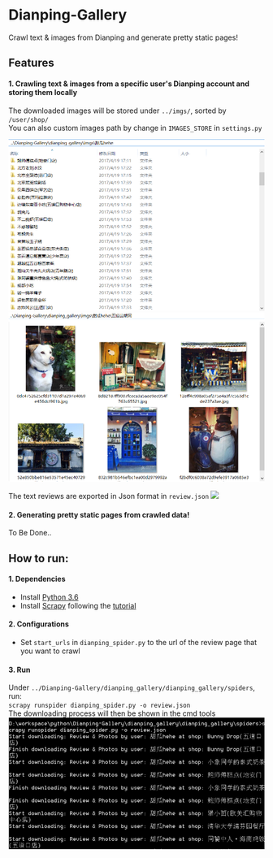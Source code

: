 # Dianping-Gallery
Crawl text & images from Dianping and generate pretty static pages!

## Features

#### 1. Crawling text & images from a specific user's Dianping account and storing them locally
The downloaded images will be stored under `../imgs/`, sorted by `/user/shop/`   
You can also custom images path by change in `IMAGES_STORE` in `settings.py`

<img src="./preview/folders.png"> 

<img src="./preview/images.png"> 

The text reviews are exported in Json format in `review.json`
![][review]
#### 2. Generating pretty static pages from crawled data!
To Be Done..

## How to run:
#### 1. Dependencies
* Install [Python 3.6][python]
* Install [Scrapy][scrapy] following the [tutorial][scrapy_tutorial]

#### 2. Configurations
* Set `start_urls` in `dianping_spider.py` to the url of the review page that you want to crawl

#### 3. Run

Under `../Dianping-Gallery/dianping_gallery/dianping_gallery/spiders`, run:   
`scrapy runspider dianping_spider.py -o review.json`  
The downloading process will then be shown in the cmd tools  
<img src="./preview/cmd.png"> 

[folders]: ./preview/folders.png
[images]: ./preview/images.png
[review]: ./preview/review.PNG
[cmd]: ./preview/cmd.png

[python]: https://www.python.org/
[scrapy]: https://scrapy.org/
[scrapy_tutorial]: https://docs.scrapy.org/en/latest/intro/install.html